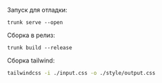 Запуск для отладки:

```
trunk serve --open
```

Сборка в релиз:

```
trunk build --release
```

Сборка tailwind:

```bash
tailwindcss -i ./input.css -o ./style/output.css
```
